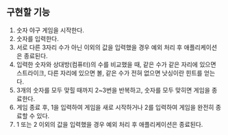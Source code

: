 ## 구현할 기능
1. 숫자 야구 게임을 시작한다.
2. 숫자를 입력한다. 
3. 서로 다른 3자리 수가 아닌 이외의 값을 입력했을 경우 예외 처리 후 애플리케이션은 종료된다.
4. 입력한 숫자와 상대방(컴퓨터)의 수를 비교했을 때, 같은 수가 같은 자리에 있으면 스트라이크, 다른 자리에 있으면 볼, 같은 수가 전혀 없으면 낫싱이란 힌트를 얻는다.
5. 3개의 숫자를 모두 맞힐 때까지 2~3번을 반복하고, 숫자를 모두 맞히면 게임을 종료한다.
6. 게임 종료 후, 1을 입력하여 게임을 새로 시작하거나 2를 입력하여 게임을 완전히 종료할 수 있다. 
7. 1 또는 2 이외의 값을 입력했을 경우 예외 처리 후 애플리케이션은 종료된다.

